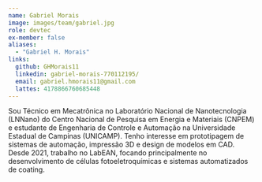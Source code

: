 ```yaml
---
name: Gabriel Morais
image: images/team/gabriel.jpg
role: devtec
ex-member: false
aliases:
  - "Gabriel H. Morais"
links:
  github: GHMorais11
  linkedin: gabriel-morais-770112195/
  email: gabriel.hmorais11@gmail.com
  lattes: 4178866760685448
---
```


Sou Técnico em Mecatrônica no Laboratório Nacional de Nanotecnologia (LNNano) do Centro Nacional de Pesquisa em Energia e Materiais (CNPEM) e estudante de Engenharia de Controle e Automação na Universidade Estadual de Campinas (UNICAMP). Tenho interesse em prototipagem de sistemas de automação, impressão 3D e design de modelos em CAD. Desde 2021, trabalho no LabEAN, focando principalmente no desenvolvimento de células fotoeletroquímicas e sistemas automatizados de coating.
